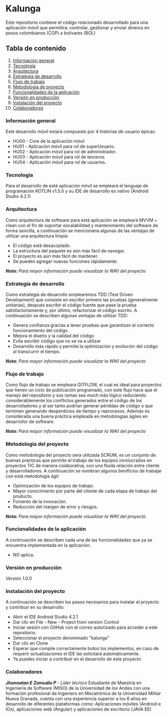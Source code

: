 # Kalunga
Este repositorio contiene el código relacionado desarrollado para una aplicación móvil que permitira: controlar, gestionar y enviar dineros en pesos colombianos (COP) a bolivares (BOL)

## Tabla de contenido
1. [Información general](#general-info)
2. [Tecnología](#tecnologies)
3. [Arquitectura](#architecture)
4. [Estrategía de desarrollo](#strategy)
5. [Flujo de trabajo](#flow)
6. [Metodología de proyecto](#methodology)
7. [Funcionalidades de la aplicación](#features)
8. [Versión en producción](#version)
9. [Instalación del proyecto](#installation)
10. [Colaboradores](#collaborators)

<a name="general-info"></a> 
### Información general
Este desarrollo móvil estará compuesto por 4 historias de usuario épicas:
 - HU00 - Core de la aplicación móvil
 - HU01 - Aplicación móvil para rol de superUsuario.
 - HU02 - Aplicación móvil para rol de administrador.
 - HU03 - Aplicación móvil para rol de terceros.
 - HU04 - Aplicación móvil para rol de usuarios.

<a name="tecnologies"></a> 
### Tecnología
Para el desarrollo de está aplicación móvil se empleará el lenguaje de programación KOTLIN v1.5.0 y su IDE de desarrollo es nativo (Android Studio 4.2.1)

<a name="architecture"></a> 
### Arquitectura
Como arquitectura de software para está aplicación se empleará MVVM + clean con el fin de soportar escalabilidad y mantenimiento del software de forma sencilla, a continuación se mencionana algunas de las ventajas de utilizar una arquitectura limpia:
 * El código está desacoplado.
 * La estructura del paquete es aún más fácil de navegar.
 * El proyecto es aún más fácil de mantener.
 * Se pueden agregar nuevas funciones rápidamente.

***Nota:** Para mayor información puede visualizar la WIKI del proyecto*


<a name="strategy"></a> 
### Estrategía de desarrollo
Como estrategía de desarrollo emplearemos TDD (Test Driven Development) que consiste en escribir primero las pruebas (generalmente unitarias), después escribir el código fuente que pase la prueba satisfactoriamente y, por último, refactorizar el código escrito. A continuación se describen algunas ventajas de utilizar TDD:
 * Genera confianza gracias a tener pruebas que garantizan el correcto funcionamiento del código.
 * Mejora el diseño y la calidad del código
 * Evita escribir código que no se va a utilizar
 * Desarrollo más rápido y permite la optimización y evolución del código al transcurrir el tiempo.

***Nota:** Para mayor información puede visualizar la WIKI del proyecto*

<a name="flow"></a> 
### Flujo de trabajo
Como flujo de trabajo se empleara GITFLOW, el cual es ideal para proyectos que tienen un ciclo de publicación programado, con este flujo hace que el manejo del repositorio y sus ramas sea much más lógico reduciendo considerablemente los conflictos generados entre el código de los desarrolladores y al ser tanto podrían generar pérdidas de código o que terminen generando desperdicios de tiempo y reprocesos. Además es considerada una buena práctica empleada en metodologías ágiles en desarrollor de software.

***Nota:** Para mayor información puede visualizar la WIKI del proyecto*

<a name="methodology"></a> 
### Metodología del proyecto
Como metodología del proyecto sera utilizada SCRUM, es un conjunto de buenas prácticas que permite el trabajo de los equipos involucrados en proyectos TIC de manera colaborativa, con una fluida relación entre cliente y desarrolladores. A continuación se nombran algunos benificios de trabajar con está metodología ágil:
 * Optimización de los equipos de trabajo.
 * Mayor conocimiento por parte del cliente de cada etapa de trabajo del producto.
 * Fomento de la innovación.
 * Reducción del margen de error y riesgos.

***Nota:** Para mayor información puede visualizar la WIKI del proyecto*

<a name="#features"></a> 
### Funcionalidades de la aplicación
A continuación se describen cada una de las funcionalidades que ya se encuentra implementada en la aplicación.
 * NO aplica.

<a name="#version"></a> 
### Versión en producción
*Versión 1.0.0*

<a name="#installation"></a> 
### Instalación del proyecto
A continuación se describen los pasos necesarios para instalar el proyecto y contribuir en su desarrollo:
 * Abrir el IDE Android Studio 4.2.1
 * Dar clic en File - New - Project from version Control
 * Iniciar sesión con GitHub con el correo autorizado para acceder a este repositorio.
 * Seleccionar el proyecto denominado "kalunga"
 * Dar clic en Clone
 * Esperar que compile correctamente todos los implementos, en caso de requerir actualizaciones el IDE las solicitará automáticamente.
 * Ya puedes iniciar a contribuir en el desarrollo de este proyecto

<a name="#collaborators"></a> 
### Colaboradores
***Jhonnatan E Zamudio P** -  Líder técnico*
Estudiante de Maestría en Ingeniería de Software (MISO) de la Universidad de los Andes con una formación profesional de Ingeniero en Mecatrónica de la Universidad Militar Nueva Granada, cuenta con una experiencia superior a los 6 años en desarrollo de diferentes plataformas como: Aplicaciones móviles (Android e IOs), aplicaciones web (Angular) y aplicaciones de escritorio (JAVA EE)









